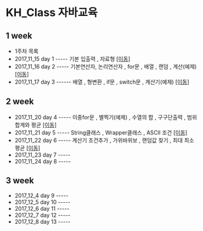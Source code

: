 # KH_Class 자바교육

## 1 week
* 1주차 목록
* 2017_11_15 day 1 ----- 기본 입출력 , 자료형 [[이동]](https://github.com/KimMyeongSu/KH_Java/tree/master/kh_week_1/1day)
* 2017_11_16 day 2 ----- 기본연산자, 논리연산자 , for문 , 배열 , 랜덤 , 계산(예제) [[이동]](https://github.com/KimMyeongSu/KH_Java/tree/master/kh_week_1/2day)
* 2017_11_17 day 3 ------ 배열 , 형변환 , if문 , switch문 , 계산기(예제) [[이동]](https://github.com/KimMyeongSu/KH_Java/tree/master/kh_week_1/3day)


## 2 week
* 2017_11_20 day 4 ----- 이중for문 , 별찍기(예제) , 수열의 합 , 구구단출력 , 범위 합계와 평균 [[이동]](https://github.com/KimMyeongSu/KH_Java/tree/master/kh_week_2/4day)
* 2017_11_21 day 5 -----  String클래스 , Wrapper클래스 , ASCII 조건 [[이동]](https://github.com/KimMyeongSu/KH_Java/tree/master/kh_week_2/5day)
* 2017_11_22 day 6 -----  계산기 조건추가 , 가위바위보 , 랜덤값 찾기 , 최대 최소 평균 [[이동]](https://github.com/KimMyeongSu/KH_Java/tree/master/kh_week_2/6day)
* 2017_11_23 day 7 -----
* 2017_11_24 day 8 -----

## 3 week
* 2017_12_4 day 9  -----
* 2017_12_5 day 10 -----
* 2017_12_6 day 11 -----
* 2017_12_7 day 12 -----
* 2017_12_8 day 13 -----
